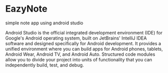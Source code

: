 # EazyNote
simple note app using android studio

Android Studio is the official integrated development environment (IDE) for Google's Android operating system, built on JetBrains' IntelliJ IDEA software and designed specifically for Android development. It provides a unified environment where you can build apps for Android phones, tablets, Android Wear, Android TV, and Android Auto. Structured code modules allow you to divide your project into units of functionality that you can independently build, test, and debug.
